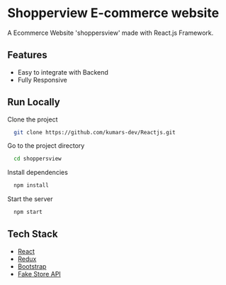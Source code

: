 # Shopperview E-commerce website

A Ecommerce Website 'shoppersview' made with React.js Framework.

## Features

- Easy to integrate with Backend
- Fully Responsive


## Run Locally

Clone the project

```bash
  git clone https://github.com/kumars-dev/Reactjs.git
```

Go to the project directory

```bash
  cd shoppersview
```

Install dependencies

```bash
  npm install
```

Start the server

```bash
  npm start
```



## Tech Stack

* [React](https://reactjs.org/)
* [Redux](https://redux.js.org/)
* [Bootstrap](https://getbootstrap.com/)
* [Fake Store API](https://fakestoreapi.com/)
